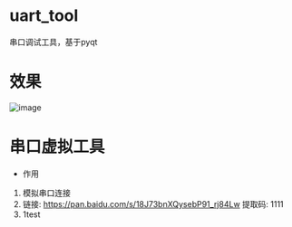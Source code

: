 # uart_tool
串口调试工具，基于pyqt
# 效果
![image](https://github.com/youngnytrader/uart_tool/assets/82792634/9b376dba-553a-42eb-bf28-52c06dfae7e8)
# 串口虚拟工具
+ 作用
 1. 模拟串口连接
 2. 链接: https://pan.baidu.com/s/18J73bnXQysebP91_rj84Lw 提取码: 1111
 3. 1test
